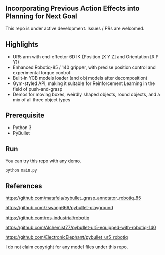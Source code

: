 ## Incorporating Previous Action Effects into Planning for Next Goal


This repo is under active development. Issues / PRs are welcomed.


## Highlights

- UR5 arm with end-effector 6D IK (Position [X Y Z] and Orientation [R P Y])
- Enhanced Robotiq-85 / 140 gripper, with precise position control and experimental torque control
- Built-in YCB models loader (and obj models after decomposition)
- Gym-styled API, making it suitable for Reinforcement Learning in the field of push-and-grasp
- Demos for moving boxes, weirdly shaped objects, round objects, and a mix of all three object types

## Prerequisite
- Python 3
- PyBullet

## Run

You can try this repo with any demo.
```[Python]
python main.py
```
## References 

https://github.com/matafela/pybullet_grasp_annotator_robotiq_85

https://github.com/zswang666/pybullet-playground

https://github.com/ros-industrial/robotiq

https://github.com/Alchemist77/pybullet-ur5-equipped-with-robotiq-140

https://github.com/ElectronicElephant/pybullet_ur5_robotiq 

I do not claim copyright for any model files under this repo.
